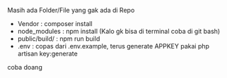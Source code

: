 Masih ada Folder/File yang gak ada di Repo
- Vendor : composer install
- node_modules : npm install (Kalo gk bisa di terminal coba di git bash)
- public/build/ : npm run build
- .env : copas dari .env.example, terus generate APPKEY pakai php artisan key:generate

coba doang